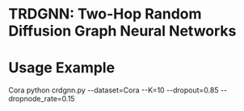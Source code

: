 # TRDGNN: Two-Hop Random Diffusion Graph Neural Networks
# Usage Example
Cora
python crdgnn.py --dataset=Cora --K=10 --dropout=0.85 --dropnode_rate=0.15
